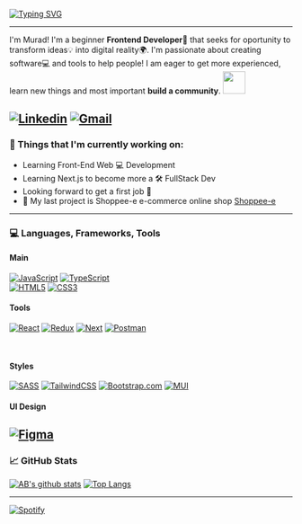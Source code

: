 [![Typing SVG](https://readme-typing-svg.demolab.com/?pause=500&lines=Hi+there!;Welcome+to+my+github+page+%F0%9F%91%8B%F0%9F%8F%BB)](https://git.io/typing-svg)

---
I'm Murad! I'm a beginner **Frontend Developer**:seedling: that seeks for oportunity to transform ideas:bulb: into digital reality:earth_africa:. I'm passionate about creating software:computer: and tools to help people! I am eager to get more experienced, learn new things and most important **build a community**.
<img src="https://media.giphy.com/media/LnQjpWaON8nhr21vNW/giphy.gif" width="40">
<br>

[![Linkedin](https://img.shields.io/badge/-MuradKos-blue?style=flat&logo=Linkedin&logoColor=white)](https://www.linkedin.com/in/murad-kos/)
[![Gmail](https://img.shields.io/badge/-mmurad.kos-c14438?style=flat&logo=Gmail&logoColor=white)](mailto:mmurad.kos@gmail.com)
---

### 💼 Things that I'm currently working on:

- Learning Front-End Web :computer: Development
- Learning Next.js to become more a :hammer_and_wrench: FullStack Dev
- Looking forward to get a first job :crossed_fingers:
- 🔭 My last project is Shoppee-e e-commerce online shop [Shoppee-e](https://shoppee-e-wnsg.vercel.app/)

---

### 💻 Languages, Frameworks, Tools

#### Main

[![JavaScript][JavaScript]][JavaScript-url]
[![TypeScript][TypeScript]][TypeScript-url]
<br>
[![HTML5][HTML]][HTML-url] [![CSS3][CSS]][CSS-url]
<br>

#### Tools

[![React][React.js]][React-url]
[![Redux][Redux]][Redux-url]
[![Next][Next.js]][Next-url]
[![Postman][Postman]][Postman-url]

<br>

#### Styles

[![SASS][SASS]][SASS-url]
[![TailwindCSS][TailwindCSS]][TailwindCSS-url]
[![Bootstrap.com][Bootstrap.com]][Bootstrap-url]
[![MUI][MUI]][MUI-url]

#### UI Design

[![Figma][Figma]][Figma-url]
---

### 📈 GitHub Stats 

[![AB's github stats](https://github-readme-stats.vercel.app/api?username=Murad-Git&count_private=true&show_icons=true&theme=algolia)](https://github.com/anuraghazra/github-readme-stats)
[![Top Langs](https://github-readme-stats.vercel.app/api/top-langs/?username=Murad-Git&layout=compact&langs_count=10&theme=algolia)](https://github.com/anuraghazra/github-readme-stats)

---
[![Spotify](https://novatorem.vercel.app/api/spotify?background_color=0d1117&border_color=ffffff)](https://open.spotify.com/user/216dugnajuurbi2rnxkaahz3q)


<!---
Murad-Git/Murad-Git is a ✨ special ✨ repository because its `README.md` (this file) appears on your GitHub profile.
You can click the Preview link to take a look at your changes.
--->

<!-- MARKDOWN LINKS & IMAGES -->
[JavaScript]: https://img.shields.io/badge/javascript-%23323330.svg?style=for-the-badge&logo=javascript&logoColor=%23F7DF1E
[JavaScript-url]: https://developer.mozilla.org/en-US/docs/Web/JavaScript
[TypeScript]: https://img.shields.io/badge/typescript-%23007ACC.svg?style=for-the-badge&logo=typescript&logoColor=white
[TypeScript-url]: https://www.typescriptlang.org
[HTML]: https://img.shields.io/badge/html5-%23E34F26.svg?style=for-the-badge&logo=html5&logoColor=white
[HTML-url]: https://developer.mozilla.org/en-US/docs/Web/HTML
[CSS]: https://img.shields.io/badge/css3-%231572B6.svg?style=for-the-badge&logo=css3&logoColor=white
[CSS-url]: https://developer.mozilla.org/en-US/docs/Web/CSS
[Wordpress]: https://img.shields.io/badge/WordPress-%23117AC9.svg?style=for-the-badge&logo=WordPress&logoColor=white
[Wordpress-url]: https://wordpress.org
[Next.js]: https://img.shields.io/badge/next.js-000000?style=for-the-badge&logo=nextdotjs&logoColor=white
[Redux]: https://img.shields.io/badge/redux-%23593d88.svg?style=for-the-badge&logo=redux&logoColor=white
[Redux-url]: https://redux.js.org
[Next-url]: https://nextjs.org/
[React.js]: https://img.shields.io/badge/React-20232A?style=for-the-badge&logo=react&logoColor=61DAFB
[React-url]: https://reactjs.org/
[MUI]: https://img.shields.io/badge/MUI-%230081CB.svg?style=for-the-badge&logo=mui&logoColor=white
[MUI-url]: https://mui.com
[SASS]: https://img.shields.io/badge/SASS-hotpink.svg?style=for-the-badge&logo=SASS&logoColor=white
[SASS-url]: https://sass-lang.com
[Bootstrap.com]: https://img.shields.io/badge/Bootstrap-563D7C?style=for-the-badge&logo=bootstrap&logoColor=white
[Bootstrap-url]: https://getbootstrap.com
[TailwindCSS]: https://img.shields.io/badge/tailwindcss-11a1f5.svg?style=for-the-badge&logo=tailwind-css&logoColor=white
[TailwindCSS-url]: https://tailwindcss.com
[Prisma]: https://img.shields.io/badge/Prisma-f5f5f5?style=for-the-badge&logo=Prisma&logoColor=black
[Prisma-url]: https://www.prisma.io
[MongoDB]: https://img.shields.io/badge/MongoDB-%234ea94b.svg?style=for-the-badge&logo=mongodb&logoColor=white
[MongoDB-url]: https://www.mongodb.com
[Canva]: https://img.shields.io/badge/Canva-%2300C4CC.svg?style=for-the-badge&logo=Canva&logoColor=white
[Canva-url]: https://www.canva.com
[Figma]: https://img.shields.io/badge/figma-%23F24E1E.svg?style=for-the-badge&logo=figma&logoColor=white
[Figma-url]: https://www.figma.com
[Adobe Photoshop]: https://img.shields.io/badge/adobe%20photoshop-%2331A8FF.svg?style=for-the-badge&logo=adobe%20photoshop&logoColor=white
[Adobe Photoshop-url]: https://www.adobe.com/pl/products/photoshop/landpa.html
[Adobe Illustrator]: https://img.shields.io/badge/adobe%20illustrator-%23FF9A00.svg?style=for-the-badge&logo=adobe%20illustrator&logoColor=white
[Adobe Illustrator-url]: https://www.adobe.com/pl/products/illustrator.html
[Adobe Premiere Pro]: https://img.shields.io/badge/Adobe%20Premiere%20Pro-9999FF.svg?style=for-the-badge&logo=Adobe%20Premiere%20Pro&logoColor=white
[Adobe Premiere Pro-url]: https://www.adobe.com/pl/products/premiere.html
[Postman]: https://img.shields.io/static/v1?style=for-the-badge&message=Postman&color=FF6C37&logo=Postman&logoColor=FFFFFF&label=
[Postman-url]: https://www.postman.com/
